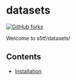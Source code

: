 # datasets

[![GitHub forks](https://img.shields.io/github/forks/s5tf-team/datasets?label=Fork&style=for-the-badge)](https://github.com/s5tf-team/datasets)

Welcome to s5tf/datasets!

## Contents

* [Installation](installation.html)
